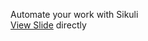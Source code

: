 Automate your work with Sikuli<br />
[View Slide](http://bit3725.github.com/AutomateWithSikuli/) directly